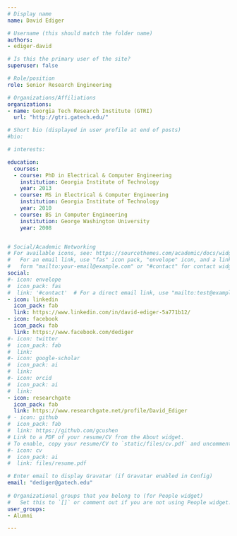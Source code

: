 ```yaml
---
# Display name
name: David Ediger

# Username (this should match the folder name)
authors:
- ediger-david

# Is this the primary user of the site?
superuser: false

# Role/position
role: Senior Research Engineering

# Organizations/Affiliations
organizations:
- name: Georgia Tech Research Institute (GTRI)
  url: "http://gtri.gatech.edu/"

# Short bio (displayed in user profile at end of posts)
#bio: 

# interests:

education:
  courses:
  - course: PhD in Electrical & Computer Engineering
    institution: Georgia Institute of Technology
    year: 2013
  - course: MS in Electrical & Computer Engineering
    institution: Georgia Institute of Technology
    year: 2010
  - course: BS in Computer Engineering
    institution: George Washington University
    year: 2008


# Social/Academic Networking
# For available icons, see: https://sourcethemes.com/academic/docs/widgets/#icons
#   For an email link, use "fas" icon pack, "envelope" icon, and a link in the
#   form "mailto:your-email@example.com" or "#contact" for contact widget.
social:
#- icon: envelope
#  icon_pack: fas
#  link: '#contact'  # For a direct email link, use "mailto:test@example.org".
- icon: linkedin
  icon_pack: fab
  link: https://www.linkedin.com/in/david-ediger-5a771b12/
- icon: facebook
  icon_pack: fab
  link: https://www.facebook.com/dediger
#- icon: twitter
#  icon_pack: fab
#  link:
#- icon: google-scholar
#  icon_pack: ai
#  link: 
#- icon: orcid
#  icon_pack: ai
#  link: 
- icon: researchgate
  icon_pack: fab
  link: https://www.researchgate.net/profile/David_Ediger
# - icon: github
#  icon_pack: fab
#  link: https://github.com/gcushen
# Link to a PDF of your resume/CV from the About widget.
# To enable, copy your resume/CV to `static/files/cv.pdf` and uncomment the lines below.  
#- icon: cv
#  icon_pack: ai
#  link: files/resume.pdf

# Enter email to display Gravatar (if Gravatar enabled in Config)
email: "dediger@gatech.edu"
  
# Organizational groups that you belong to (for People widget)
#   Set this to `[]` or comment out if you are not using People widget.  
user_groups:
- Alumni

---
```


